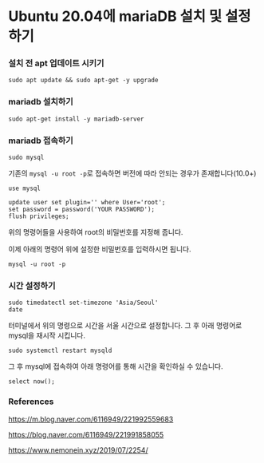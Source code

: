 # Ubuntu 20.04에 mariaDB 설치 및 설정하기

### 설치 전 apt 업데이트 시키기

````
sudo apt update && sudo apt-get -y upgrade
````



### mariadb 설치하기

```
sudo apt-get install -y mariadb-server
```



### mariadb 접속하기

```
sudo mysql
```

기존의 ```mysql -u root -p```로 접속하면 버전에 따라 안되는 경우가 존재합니다(10.0+)

```
use mysql
```

```
update user set plugin='' where User='root';
set password = password('YOUR PASSWORD');
flush privileges;
```

위의 명령어들을 사용하여 root의 비밀번호를 지정해 줍니다.

이제 아래의 명령어 위에 설정한 비밀번호를 입력하시면 됩니다.

```
mysql -u root -p
```



### 시간 설정하기

```
sudo timedatectl set-timezone 'Asia/Seoul'
date
```

터미널에서 위의 명령으로 시간을 서울 시간으로 설정합니다. 그 후 아래 명령어로 mysql을 재시작 시킵니다.

```
sudo systemctl restart mysqld
```

그 후 mysql에 접속하여 아래 명령어를 통해 시간을 확인하실 수 있습니다.

```
select now();
```







### References

https://m.blog.naver.com/6116949/221992559683

https://blog.naver.com/6116949/221991858055

https://www.nemonein.xyz/2019/07/2254/

